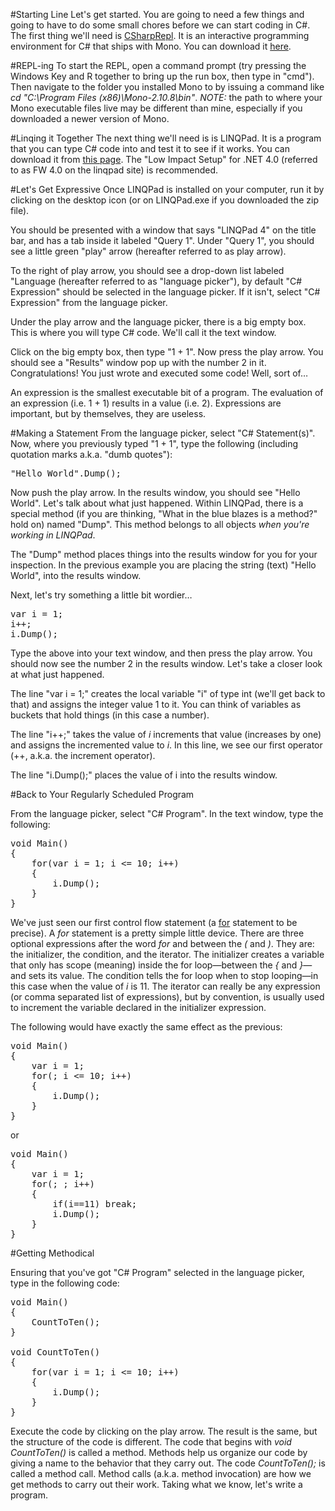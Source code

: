 #Starting Line
Let's get started. You are going to need a few things and going to have to do some small chores before we can start coding in C#.
The first thing we'll need is <a href="http://www.mono-project.com/CsharpRepl" target="_blank">CSharpRepl</a>. It is an interactive programming environment for C# that ships with Mono. You can download it <a href="http://www.go-mono.com/mono-downloads/download.html" target="_blank">here</a>.

#<a name="repl">REPL-ing</a>
To start the REPL, open a command prompt (try pressing the Windows Key and R together to bring up the run box, then type in &quot;cmd&quot;). Then navigate to the folder you installed Mono to by issuing a command like <em>cd "C:\Program Files (x86)\Mono-2.10.8\bin"</em>. <em>NOTE:</em> the path to where your Mono executable files live may be different than mine, especially if you downloaded a newer version of Mono.

#<a name="linqing">Linqing it Together</a>
The next thing we'll need is is LINQPad. It is a program that you can type C# code into and test it to see if it works. You can download it from [this page](http://www.linqpad.net/). The "Low Impact Setup" for .NET 4.0 (referred to as FW 4.0 on the linqpad site) is recommended.

#<a name="expressive">Let's Get Expressive</a>
Once LINQPad is installed on your computer, run it by clicking on the desktop icon (or on LINQPad.exe if you downloaded the zip file).

You should be presented with a window that says "LINQPad 4" on the title bar, and has a tab inside it labeled "Query 1". Under "Query 1", you should see a little green "play" arrow (hereafter referred to as play arrow).

To the right of play arrow, you should see a drop-down list labeled "Language (hereafter referred to as "language picker"), by default "C# Expression" should be selected in the language picker. If it isn't, select "C# Expression" from the language picker.

Under the play arrow and the language picker, there is a big empty box. This is where you will type C# code. We'll call it the text window.

Click on the big empty box, then type "1 + 1". Now press the play arrow. You should see a "Results" window pop up with the number 2 in it. Congratulations! You just wrote and executed some code! Well, sort of…

An expression is the smallest executable bit of a program. The evaluation of an expression (i.e. 1 + 1) results in a value (i.e. 2). Expressions are important, but by themselves, they are useless.

#<a name="statement">Making a Statement</a>
From the language picker, select "C# Statement(s)". Now, where you previously typed "1 + 1", type the following (including quotation marks a.k.a. "dumb quotes"):
<pre>
"Hello World".Dump();
</pre>

Now push the play arrow. In the results window, you should see "Hello World". Let's talk about what just happened. Within LINQPad, there is a special method (if you are thinking, "What in the blue blazes is a method?" hold on) named "Dump". This method belongs to all objects <em>when you're working in LINQPad</em>.

The "Dump" method places things into the results window for you for your inspection. In the previous example you are placing the string (text) "Hello World", into the results window.

Next, let's try something a little bit wordier…

<pre>
var i = 1;
i++;
i.Dump();
</pre>

Type the above into your text window, and then press the play arrow. You should now see the number 2 in the results window. Let's take a closer look at what just happened.

The line "var i = 1;" creates the local variable "i" of type int (we'll get back to that) and assigns the integer value 1 to it. You can think of variables as buckets that hold things (in this case a number).

The line "i++;" takes the value of <em>i</em> increments that value (increases by one) and assigns the incremented value to <em>i</em>. In this line, we see our first operator (++, a.k.a. the increment operator).

The line "i.Dump();" places the value of i into the results window.

#<a name="program">Back to Your Regularly Scheduled Program</a>

From the language picker, select "C# Program". In the text window, type the following:
<pre>
void Main()
{
    for(var i = 1; i &lt;= 10; i++)
    {
        i.Dump();
    }
}
</pre>

We've just seen our first control flow statement (a [for](http://msdn.microsoft.com/en-us/library/aa664753\(v=vs.71\).aspx) statement to be precise). A *for* statement is a pretty simple little device. There are three optional expressions after the word *for* and between the *(* and *)*. They are: the initializer, the condition, and the iterator. The initializer creates a variable that only has scope (meaning) inside the for loop—between the *{* and *}*—and sets its value. The condition tells the for loop when to stop looping—in this case when the value of *i* is 11. The iterator can really be any expression (or comma separated list of expressions), but by convention, is usually used to increment the variable declared in the initializer expression.

The following would have exactly the same effect as the previous:

<pre>
void Main()
{
    var i = 1;
    for(; i &lt;= 10; i++)
    {
        i.Dump();
    }
}
</pre>

or

<pre>
void Main()
{
    var i = 1;
    for(; ; i++)
    {
        if(i==11) break;
        i.Dump();
    }
}
</pre>

#<a name="method">Getting Methodical</a>

Ensuring that you've got "C# Program" selected in the language picker, type in the following code:

<pre>
void Main()
{
    CountToTen();
}

void CountToTen()
{
    for(var i = 1; i &lt;= 10; i++)
    {
        i.Dump();
    }
}
</pre>

Execute the code by clicking on the play arrow. The result is the same, but the structure of the code is different. The code that begins with *void CountToTen()* is called a method. Methods help us organize our code by giving a name to the behavior that they carry out. The code *CountToTen();* is called a method call. Method calls (a.k.a. method invocation) are how we get methods to carry out their work. Taking what we know, let's write a program.